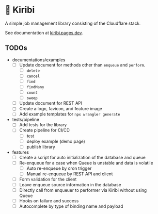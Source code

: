 # 🎇 Kiribi

A simple job management library consisting of the Cloudflare stack.

See documentation at [kiribi.pages.dev](https://kiribi.pages.dev/).

## TODOs

- documentations/examples
  - [ ] Update document for methods other than `enqueue` and `perform`.
    - [ ] `delete`
    - [ ] `cancel`
    - [ ] `find`
    - [ ] `findMany`
    - [ ] `count`
    - [ ] `sweep`
  - [ ] Update document for REST API
  - [ ] Create a logo, favicon, and feature image
  - [ ] Add example templates for `npx wrangler generate`
- tests/pipeline
  - [ ] Add tests for the library
  - [ ] Create pipeline for CI/CD
    - [ ] test
    - [ ] deploy example (demo page)
    - [ ] publish library
- features
  - [ ] Create a script for auto initialization of the database and queue
  - [ ] Re-enqueue for a case when Queue is unstable and data is volatile
    - [ ] Auto re-enqueue by cron trigger
    - [ ] Manual re-enqueue by REST API and client
  - [ ] Form validation for the client
  - [ ] Leave enqueue source information in the database
  - [ ] Directly call from enqueuer to performer via Kiribi without using Queue
  - [ ] Hooks on failure and success
  - [ ] Autocomplete by type of binding name and payload
